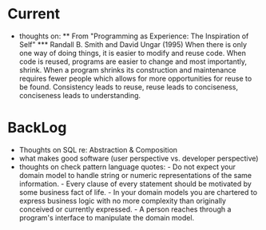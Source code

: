 # Current #
- thoughts on: 
** From "Programming as Experience: The Inspiration of Self"
*** Randall B. Smith and David Ungar (1995)
     When there is only one way of doing things, it is easier to
     modify and reuse code. When code is reused, programs are easier
     to change and most importantly, shrink. When a program shrinks
     its construction and maintenance requires fewer people which
     allows for more opportunities for reuse to be found. Consistency
     leads to reuse, reuse leads to conciseness, conciseness leads to
     understanding.

# BackLog #
- Thoughts on SQL re: Abstraction & Composition
- what makes good software (user perspective vs. developer perspective)
- thoughts on check pattern language quotes:
		- Do not expect your domain model to handle string or numeric
		  representations of the same information.
		- Every clause of every statement should be motivated by some
		  business fact of life.
		- In your domain models you are chartered to express business logic
		  with no more complexity than originally conceived or currently
		  expressed.
		- A person reaches through a program's interface to manipulate the
		  domain model.


